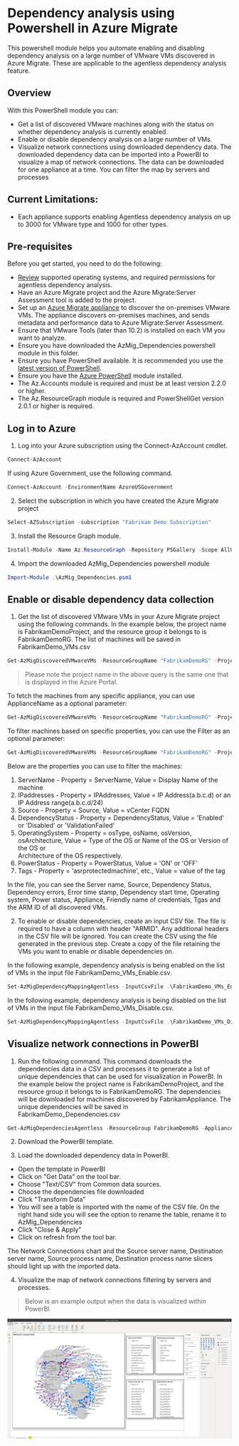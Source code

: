 # Dependency analysis using Powershell in Azure Migrate

This powershell module helps you automate enabling and disabling dependency analysis on a large number of VMware VMs discovered in Azure Migrate. These are applicable to the agentless dependency analysis feature. 

## Overview 
With this PowerShell module you can:
- Get a list of discovered VMware machines along with the status on whether dependency analysis is currently enabled.
- Enable or disable dependency analysis on a large number of VMs.
- Visualize network connections using downloaded dependency data. The downloaded dependency data can be imported into a PowerBI to visualize a map of network connections. The data can be downloaded for one appliance at a time. You can filter the map by servers and processes

## Current Limitations:
- Each appliance supports enabling Agentless dependency analysis on up to 3000 for VMware type and 1000 for other types.

## Pre-requisites
Before you get started, you need to do the following:
- [Review](https://docs.microsoft.com/azure/migrate/migrate-support-matrix-vmware#dependency-analysis-requirements-agentless) supported operating systems, and required permissions for agentless dependency analysis.
- Have an Azure Migrate project and the Azure Migrate:Server Assessment tool is added to the project.
- Set up an [Azure Migrate appliance](https://docs.microsoft.com/azure/migrate/migrate-appliance) to discover the on-premises VMware VMs. The appliance discovers on-premises machines, and sends metadata and performance data to Azure Migrate:Server Assessment.
- Ensure that VMware Tools (later than 10.2) is installed on each VM you want to analyze.
- Ensure you have downloaded the AzMig_Dependencies powershell module in this folder.
- Ensure you have PowerShell available. It is recommended you use the [latest version of PowerShell](https://docs.microsoft.com/powershell/scripting/install/installing-powershell).
- Ensure you have the [Azure PowerShell](https://docs.microsoft.com/powershell/azure/install-az-ps) module installed.
- The Az.Accounts module is required and must be at least version 2.2.0 or higher.
- The Az.ResourceGraph module is required and PowerShellGet version 2.0.1 or higher is required.

## Log in to Azure

1. Log into your Azure subscription using the Connect-AzAccount cmdlet.

```PowerShell
Connect-AzAccount
```

If using Azure Government, use the following command.

```PowerShell
Connect-AzAccount -EnvironmentName AzureUSGovernment
```

2. Select the subscription in which you have created the Azure Migrate project 

```PowerShell
Select-AZSubscription -subscription "Fabrikam Demo Subscription"
```

3. Install the Resource Graph module.

```PowerShell
Install-Module -Name Az.ResourceGraph -Repository PSGallery -Scope AllUsers
```

4. Import the downloaded AzMig_Dependencies powershell module

```PowerShell
Import-Module .\AzMig_Dependencies.psm1
```
## Enable or disable dependency data collection

1. Get the list of discovered VMware VMs in your Azure Migrate project using the following commands. In the example below, the project name is FabrikamDemoProject, and the resource group it belongs to is FabrikamDemoRG. The list of machines will be saved in FabrikamDemo_VMs.csv

```PowerShell
Get-AzMigDiscoveredVMwareVMs -ResourceGroupName "FabrikamDemoRG" -ProjectName "FabrikamDemoProject" -OutputCsvFile "FabrikamDemo_VMs.csv" 
```
> Please note the project name in the above query is the same one that is displayed in the Azure Portal. 

To fetch the machines from any specific appliance, you can use ApplianceName as a optional parameter:

```PowerShell
Get-AzMigDiscoveredVMwareVMs -ResourceGroupName "FabrikamDemoRG" -ProjectName "FabrikamDemoProject" -OutputCsvFile "FabrikamDemo_VMs.csv" -ApplianceName "FabrikamDemoAppliance"
```

To filter machines based on specific properties, you can use the Filter as an optional parameter:

```PowerShell
Get-AzMigDiscoveredVMwareVMs -ResourceGroupName "FabrikamDemoRG" -ProjectName "FabrikamDemoProject" -OutputCsvFile "FabrikamDemo_VMs.csv" -Filter @{"Property1" = "Value1" ; "Property2" = "Value2"}
```

Below are the properties you can use to filter the machines:
   1. ServerName       - Property = ServerName, 
                         Value = Display Name of the machine
   2. IPaddresses      - Property = IPAddresses,
                         Value = IP Address(a.b.c.d) or an IP Address range(a.b.c.d/24)
   3. Source           - Property = Source, 
                         Value = vCenter FQDN
   4. DependencyStatus - Property = DependencyStatus, 
                         Value = 'Enabled' or 'Disabled' or 'ValidationFailed'
   5. OperatingSystem  - Property = osType, osName, osVersion, osArchitecture,
                         Value = Type of the OS or Name of the OS or Version of the OS or        
                                 Architecture of the OS respectively.
   6. PowerStatus      - Property = PowerStatus,
                         Value = 'ON' or 'OFF'
   7. Tags             - Property = 'asrprotectedmachine', etc.,
                         Value = value of the tag

In the file, you can see the Server name, Source, Dependency Status, Dependency errors, Error time stamp, Dependency start time, Operating system, Power status, Appliance, Friendly name of credentials, Tgas and the ARM ID of all discovered VMs. 

2. To enable or disable dependencies, create an input CSV file. The file is required to have a column with header "ARMID". Any additional headers in the CSV file will be ignored. You can create the CSV using the file generated in the previous step. Create a copy of the file retaining the VMs you want to enable or  disable dependencies on. 

In the following example, dependency analysis is being enabled on the list of VMs in the input file FabrikamDemo_VMs_Enable.csv.

```PowerShell
Set-AzMigDependencyMappingAgentless -InputCsvFile .\FabrikamDemo_VMs_Enable.csv -Enable
```

In the following example, dependency analysis is being disabled on the list of VMs in the input file FabrikamDemo_VMs_Disable.csv.

```PowerShell
Set-AzMigDependencyMappingAgentless -InputCsvFile .\FabrikamDemo_VMs_Disable.csv -Disable
```

## Visualize network connections in PowerBI

1. Run the following command. This command downloads the dependencies data in a CSV and processes it to generate a list of unique dependencies that can be used for visualization in PowerBI. In the example below the project name is FabrikamDemoProject, and the resource group it belongs to is FabrikamDemoRG. The dependencies will be downloaded for machines discovered by FabrikamAppliance. The unique dependencies will be saved in FabrikamDemo_Dependencies.csv

```PowerShell
Get-AzMigDependenciesAgentless -ResourceGroup FabrikamDemoRG -Appliance FabrikamAppliance -ProjectName FabrikamDemoProject -OutputCsvFile "FabrikamDemo_Dependencies.csv"
```

2. Download the PowerBI template. 

3. Load the downloaded dependency data in PowerBI.
- Open the template in PowerBI
- Click on "Get Data" on the tool bar. 
- Choose "Text/CSV" from Common data sources.
- Choose the dependencies file downloaded
- Click "Transform Data"
- You will see a table is imported with the name of the CSV file. On the right hand side you will see the option to rename the table, rename it to AzMig_Dependencies
- Click "Close & Apply"
- Click on refresh from the tool bar.

The Network Connections chart and the Source server name, Destination server name, Source process name, Destination process name slicers should light up with the imported data.

4. Visualize the map of network connections filtering by servers and processes.
> Below is an example output when the data is visualized within PowerBI

![PowerShell Output](images/PowerBI_example_output.jpg)
